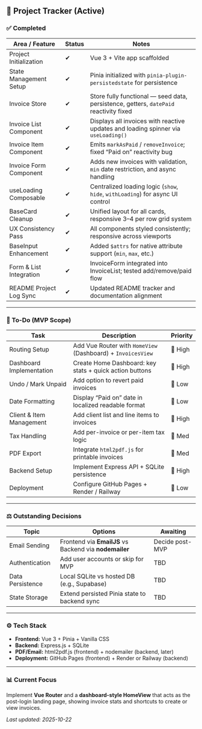 ## 🧭 Project Tracker (Active)

### ✅ Completed

| Area / Feature          | Status | Notes                                                                                 |
| ----------------------- | ------ | ------------------------------------------------------------------------------------- |
| Project Initialization  | ✔      | Vue 3 + Vite app scaffolded                                                           |
| State Management Setup  | ✔      | Pinia initialized with `pinia-plugin-persistedstate` for persistence                  |
| Invoice Store           | ✔      | Store fully functional — seed data, persistence, getters, `datePaid` reactivity fixed |
| Invoice List Component  | ✔      | Displays all invoices with reactive updates and loading spinner via `useLoading()`    |
| Invoice Item Component  | ✔      | Emits `markAsPaid` / `removeInvoice`; fixed “Paid on” reactivity bug                  |
| Invoice Form Component  | ✔      | Adds new invoices with validation, `min` date restriction, and async handling         |
| useLoading Composable   | ✔      | Centralized loading logic (`show`, `hide`, `withLoading`) for async UI control        |
| BaseCard Cleanup        | ✔      | Unified layout for all cards, responsive 3–4 per row grid system                      |
| UX Consistency Pass     | ✔      | All components styled consistently; responsive across viewports                       |
| BaseInput Enhancement   | ✔      | Added `$attrs` for native attribute support (`min`, `max`, etc.)                      |
| Form & List Integration | ✔      | InvoiceForm integrated into InvoiceList; tested add/remove/paid flow                  |
| README Project Log Sync | ✔      | Updated README tracker and documentation alignment                                    |

---

### 🧩 To-Do (MVP Scope)

| Task                     | Description                                                 | Priority |
| ------------------------ | ----------------------------------------------------------- | -------- |
| Routing Setup            | Add Vue Router with `HomeView` (Dashboard) + `InvoicesView` | 🔺 High  |
| Dashboard Implementation | Create Home Dashboard: key stats + quick action buttons     | 🔺 High  |
| Undo / Mark Unpaid       | Add option to revert paid invoices                          | 🔹 Low   |
| Date Formatting          | Display “Paid on” date in localized readable format         | 🔹 Low   |
| Client & Item Management | Add client list and line items to invoices                  | 🔺 High  |
| Tax Handling             | Add per-invoice or per-item tax logic                       | 🔺 Med   |
| PDF Export               | Integrate `html2pdf.js` for printable invoices              | 🔺 Med   |
| Backend Setup            | Implement Express API + SQLite persistence                  | 🔺 High  |
| Deployment               | Configure GitHub Pages + Render / Railway                   | 🔹 Low   |

---

### ⚖️ Outstanding Decisions

| Topic            | Options                                                | Awaiting        |
| ---------------- | ------------------------------------------------------ | --------------- |
| Email Sending    | Frontend via **EmailJS** vs Backend via **nodemailer** | Decide post-MVP |
| Authentication   | Add user accounts or skip for MVP                      | TBD             |
| Data Persistence | Local SQLite vs hosted DB (e.g., Supabase)             | TBD             |
| State Storage    | Extend persisted Pinia state to backend sync           | TBD             |

---

### ⚙️ Tech Stack

- **Frontend:** Vue 3 + Pinia + Vanilla CSS
- **Backend:** Express.js + SQLite
- **PDF/Email:** html2pdf.js (frontend) + nodemailer (backend, later)
- **Deployment:** GitHub Pages (frontend) + Render or Railway (backend)

---

### 📊 Current Focus

Implement **Vue Router** and a **dashboard-style HomeView** that acts as the post-login landing page, showing invoice stats and shortcuts to create or view invoices.

_Last updated: 2025-10-22_
